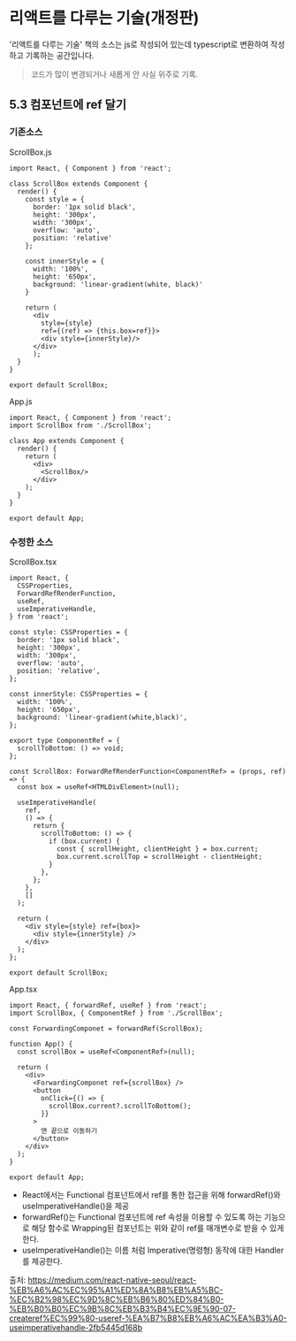 # 리액트를 다루는 기술(개정판)

'리액트를 다루는 기술' 책의 소스는 js로 작성되어 있는데 typescript로 변환하여 작성하고 기록하는 공간입니다.

> 코드가 많이 변경되거나 새롭게 안 사실 위주로 기록.

## 5.3 컴포넌트에 ref 달기

### 기존소스

ScrollBox.js

```
import React, { Component } from 'react';

class ScrollBox extends Component {
  render() {
    const style = {
      border: '1px solid black',
      height: '300px',
      width: '300px',
      overflow: 'auto',
      position: 'relative'
    };

    const innerStyle = {
      width: '100%',
      height: '650px',
      background: 'linear-gradient(white, black)'
    }

    return (
      <div
        style={style}
        ref={(ref) => {this.box=ref}}>
        <div style={innerStyle}/>
      </div>
      );
  }
}

export default ScrollBox;
```

App.js

```
import React, { Component } from 'react';
import ScrollBox from './ScrollBox';

class App extends Component {
  render() {
    return (
      <div>
        <ScrollBox/>
      </div>
    );
  }
}

export default App;
```

### 수정한 소스

ScrollBox.tsx

```
import React, {
  CSSProperties,
  ForwardRefRenderFunction,
  useRef,
  useImperativeHandle,
} from 'react';

const style: CSSProperties = {
  border: '1px solid black',
  height: '300px',
  width: '300px',
  overflow: 'auto',
  position: 'relative',
};

const innerStyle: CSSProperties = {
  width: '100%',
  height: '650px',
  background: 'linear-gradient(white,black)',
};

export type ComponentRef = {
  scrollToBottom: () => void;
};

const ScrollBox: ForwardRefRenderFunction<ComponentRef> = (props, ref) => {
  const box = useRef<HTMLDivElement>(null);

  useImperativeHandle(
    ref,
    () => {
      return {
        scrollToBottom: () => {
          if (box.current) {
            const { scrollHeight, clientHeight } = box.current;
            box.current.scrollTop = scrollHeight - clientHeight;
          }
        },
      };
    },
    []
  );

  return (
    <div style={style} ref={box}>
      <div style={innerStyle} />
    </div>
  );
};

export default ScrollBox;
```

App.tsx

```
import React, { forwardRef, useRef } from 'react';
import ScrollBox, { ComponentRef } from './ScrollBox';

const ForwardingComponet = forwardRef(ScrollBox);

function App() {
  const scrollBox = useRef<ComponentRef>(null);

  return (
    <div>
      <ForwardingComponet ref={scrollBox} />
      <button
        onClick={() => {
          scrollBox.current?.scrollToBottom();
        }}
      >
        맨 끝으로 이동하기
      </button>
    </div>
  );
}

export default App;
```

- React에서는 Functional 컴포넌트에서 ref를 통한 접근을 위해 forwardRef()와 useImperativeHandle()을 제공
- forwardRef()는 Functional 컴포넌트에 ref 속성을 이용할 수 있도록 하는 기능으로 해당 함수로 Wrapping된 컴포넌트는 위와 같이 ref를 매개변수로 받을 수 있게 한다.
- useImperativeHandle()는 이름 처럼 Imperative(명령형) 동작에 대한 Handler를 제공한다.

출처: https://medium.com/react-native-seoul/react-%EB%A6%AC%EC%95%A1%ED%8A%B8%EB%A5%BC-%EC%B2%98%EC%9D%8C%EB%B6%80%ED%84%B0-%EB%B0%B0%EC%9B%8C%EB%B3%B4%EC%9E%90-07-createref%EC%99%80-useref-%EA%B7%B8%EB%A6%AC%EA%B3%A0-useimperativehandle-2fb5445d168b

